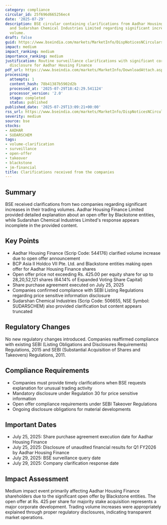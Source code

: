 ```yaml
---
category: compliance
circular_id: 25f696d665256ec4
date: '2025-07-29'
description: BSE circular containing clarifications from Aadhar Housing Finance Limited
  and Sudarshan Chemical Industries Limited regarding significant increases in trading
  volume.
draft: false
guid: https://www.bseindia.com/markets/MarketInfo/DispNoticesNCirculars.aspx?Noticeid={003A29E1-550B-4FAB-B283-30CAD2C1CE0D}&noticeno=20250729-42&dt=07/29/2025&icount=42&totcount=71&flag=0
impact: medium
impact_ranking: medium
importance_ranking: medium
justification: Routine surveillance clarifications with significant corporate action
  disclosure for Aadhar Housing Finance
pdf_url: https://www.bseindia.com/markets/MarketInfo/DownloadAttach.aspx?id=20250729-42&attachedId=e8be086a-c0f9-4ca1-b099-6039dbf4aa71
processing:
  attempts: 1
  content_hash: 78b41387b5902d2b
  processed_at: '2025-07-29T18:42:29.541124'
  processor_version: '2.0'
  stage: completed
  status: published
published_date: '2025-07-29T13:09:21+00:00'
rss_url: https://www.bseindia.com/markets/MarketInfo/DispNoticesNCirculars.aspx?Noticeid={003A29E1-550B-4FAB-B283-30CAD2C1CE0D}&noticeno=20250729-42&dt=07/29/2025&icount=42&totcount=71&flag=0
severity: medium
source: bse
stocks:
- AADHAR
- SUDARSCHEM
tags:
- volume-clarification
- surveillance
- open-offer
- takeover
- blackstone
- jm-financial
title: Clarifications received from the companies
---
```


## Summary

BSE received clarifications from two companies regarding significant increases in their trading volumes. Aadhar Housing Finance Limited provided detailed explanation about an open offer by Blackstone entities, while Sudarshan Chemical Industries Limited's response appears incomplete in the provided content.

## Key Points

- Aadhar Housing Finance (Scrip Code: 544176) clarified volume increase due to open offer announcement
- BCP Asia II Holdco VII Pte. Ltd. and Blackstone entities making open offer for Aadhar Housing Finance shares
- Open offer price not exceeding Rs. 425.00 per equity share for up to 28,20,52,121 shares (64.14% of Expanded Voting Share Capital)
- Share purchase agreement executed on July 25, 2025
- Companies confirmed compliance with SEBI Listing Regulations regarding price sensitive information disclosure
- Sudarshan Chemical Industries (Scrip Code: 506655, NSE Symbol: SUDARSCHEM) also provided clarification but content appears truncated

## Regulatory Changes

No new regulatory changes introduced. Companies reaffirmed compliance with existing SEBI (Listing Obligations and Disclosures Requirements) Regulations, 2015 and SEBI (Substantial Acquisition of Shares and Takeovers) Regulations, 2011.

## Compliance Requirements

- Companies must provide timely clarifications when BSE requests explanation for unusual trading activity
- Mandatory disclosure under Regulation 30 for price sensitive information
- Open offer compliance requirements under SEBI Takeover Regulations
- Ongoing disclosure obligations for material developments

## Important Dates

- July 25, 2025: Share purchase agreement execution date for Aadhar Housing Finance
- July 25, 2025: Disclosure of unaudited financial results for Q1 FY2026 by Aadhar Housing Finance
- July 29, 2025: BSE surveillance query date
- July 29, 2025: Company clarification response date

## Impact Assessment

Medium impact event primarily affecting Aadhar Housing Finance shareholders due to the significant open offer by Blackstone entities. The open offer at Rs. 425 per share for majority stake acquisition represents a major corporate development. Trading volume increases were appropriately explained through proper regulatory disclosures, indicating transparent market operations.